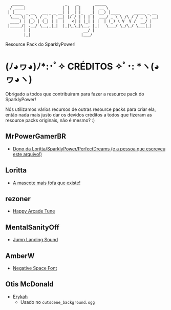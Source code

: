 ```
   _____                  _    _       _____                       
  / ____|                | |  | |     |  __ \                      
 | (___  _ __   __ _ _ __| | _| |_   _| |__) |____      _____ _ __ 
  \___ \| '_ \ / _` | '__| |/ / | | | |  ___/ _ \ \ /\ / / _ \ '__|
  ____) | |_) | (_| | |  |   <| | |_| | |  | (_) \ V  V /  __/ |   
 |_____/| .__/ \__,_|_|  |_|\_\_|\__, |_|   \___/ \_/\_/ \___|_|   
        | |                       __/ |                            
        |_|                      |___/
```

Resource Pack do SparklyPower!

# (ﾉ◕ヮ◕)ﾉ*:･ﾟ✧ CRÉDITOS ✧ﾟ･: *ヽ(◕ヮ◕ヽ)

Obrigado a todos que contribuiram para fazer a resource pack do SparklyPower!

Nós utilizamos vários recursos de outras resource packs para criar ela,
então nada mais justo dar os devidos créditos a todos que fizeram as
resource packs originais, não é mesmo? :)

## MrPowerGamerBR
* [Dono da Loritta/SparklyPower/PerfectDreams (e a pessoa que escreveu este arquivo!)](https://mrpowergamerbr.com)

## Loritta
* [A mascote mais fofa que existe!](https://loritta.website)

## rezoner
* [Happy Arcade Tune](https://opengameart.org/content/happy-arcade-tune)

## MentalSanityOff
* [Jump Landing Sound](https://opengameart.org/content/jump-landing-sound)

## AmberW
* [Negative Space Font](https://www.spigotmc.org/threads/negative-space-font-resource-pack.440952/)

## Otis McDonald

* [Erykah](https://youtu.be/trxwj14KLog)
  * Usado no `cutscene_background.ogg`
